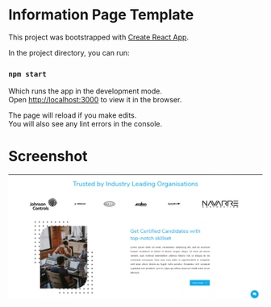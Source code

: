 # Information Page Template

This project was bootstrapped with [Create React App](https://github.com/facebook/create-react-app).

In the project directory, you can run:

### `npm start`

Which runs the app in the development mode.<br />
Open [http://localhost:3000](http://localhost:3000) to view it in the browser.

The page will reload if you make edits.<br />
You will also see any lint errors in the console.

# Screenshot
![screenshot](./src/assets/Image-2.png)
